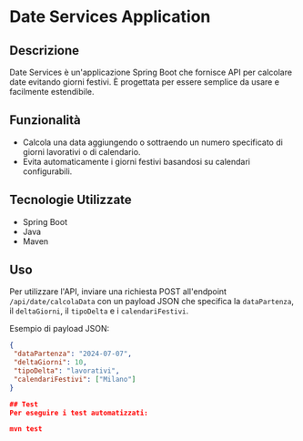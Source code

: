 # Date Services Application

## Descrizione
Date Services è un'applicazione Spring Boot che fornisce API per calcolare date evitando giorni festivi. È progettata per essere semplice da usare e facilmente estendibile.

## Funzionalità
- Calcola una data aggiungendo o sottraendo un numero specificato di giorni lavorativi o di calendario.
- Evita automaticamente i giorni festivi basandosi su calendari configurabili.

## Tecnologie Utilizzate
- Spring Boot
- Java
- Maven


## Uso
Per utilizzare l'API, inviare una richiesta POST all'endpoint `/api/date/calcolaData` con un payload JSON che specifica la `dataPartenza`, il `deltaGiorni`, il `tipoDelta` e i `calendariFestivi`.

Esempio di payload JSON:
```json
{
 "dataPartenza": "2024-07-07",
 "deltaGiorni": 10,
 "tipoDelta": "lavorativi",
 "calendariFestivi": ["Milano"]
}

## Test
Per eseguire i test automatizzati:

mvn test